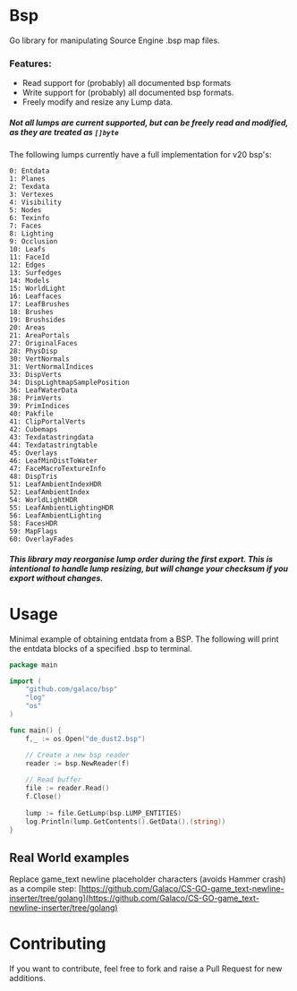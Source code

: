 # Bsp
Go library for manipulating Source Engine .bsp map files.

### Features:
* Read support for (probably) all documented bsp formats
* Write support for (probably) all documented bsp formats.
* Freely modify and resize any Lump data.

##### Not all lumps are current supported, but can be freely read and modified, as they are treated as `[]byte`

The following lumps currently have a full implementation for v20 bsp's:

```
0: Entdata
1: Planes
2: Texdata
3: Vertexes
4: Visibility
5: Nodes
6: Texinfo
7: Faces
8: Lighting
9: Occlusion
10: Leafs
11: FaceId
12: Edges
13: Surfedges
14: Models
15: WorldLight
16: Leaffaces
17: LeafBrushes
18: Brushes
19: Brushsides
20: Areas
21: AreaPortals
27: OriginalFaces
28: PhysDisp
30: VertNormals
31: VertNormalIndices
33: DispVerts
34: DispLightmapSamplePosition
36: LeafWaterData
38: PrimVerts
39: PrimIndices
40: Pakfile
41: ClipPortalVerts
42: Cubemaps
43: Texdatastringdata
44: Texdatastringtable
45: Overlays
46: LeafMinDistToWater
47: FaceMacroTextureInfo
48: DispTris
51: LeafAmbientIndexHDR
52: LeafAmbientIndex
54: WorldLightHDR
55: LeafAmbientLightingHDR
56: LeafAmbientLighting
58: FacesHDR
59: MapFlags
60: OverlayFades
```

##### This library may reorganise lump order during the first export. This is intentional to handle lump resizing, but will change your checksum if you export without changes.

# Usage

Minimal example of obtaining entdata from a BSP. The following will print the entdata
blocks of a specified .bsp to terminal.

```go
package main

import (
	"github.com/galaco/bsp"
	"log"
	"os"
)

func main() {
	f,_ := os.Open("de_dust2.bsp")

	// Create a new bsp reader
	reader := bsp.NewReader(f)
	
	// Read buffer
	file := reader.Read()
	f.Close()
    
	lump := file.GetLump(bsp.LUMP_ENTITIES)
	log.Println(lump.GetContents().GetData().(string))
}
```

## Real World examples
Replace game_text newline placeholder characters (avoids Hammer crash) as a compile step: [https://github.com/Galaco/CS-GO-game_text-newline-inserter/tree/golang](https://github.com/Galaco/CS-GO-game_text-newline-inserter/tree/golang)


# Contributing
If you want to contribute, feel free to fork and raise a Pull Request for new additions.